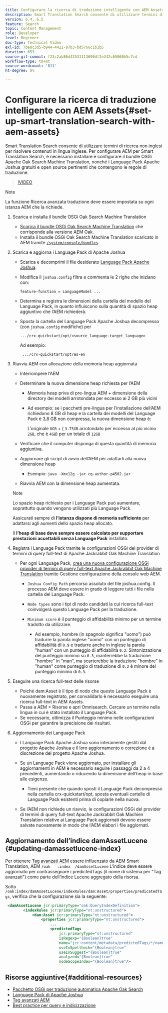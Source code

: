 ```yaml
---
title: Configurare la ricerca di traduzione intelligente con AEM Assets
description: Smart Translation Search consente di utilizzare termini di ricerca non inglesi per risolvere contenuti in lingua inglese. Per configurare AEM per Smart Translation Search, è necessario installare e configurare il bundle OSGi Apache Oak Search Machine Translation, nonché i Language Pack Apache Joshua gratuiti e open source pertinenti che contengono le regole di traduzione.
version: 6.4, 6.5
feature: Search
topic: Content Management
role: Developer
level: Beginner
doc-type: Technical Video
exl-id: 7be8c3d5-b944-4421-97b3-bd5766c1b1b5
duration: 653
source-git-commit: f23c2ab86d42531113690df2e342c65060b5c7cd
workflow-type: tm+mt
source-wordcount: '811'
ht-degree: 0%

---
```


# Configurare la ricerca di traduzione intelligente con AEM Assets{#set-up-smart-translation-search-with-aem-assets}

Smart Translation Search consente di utilizzare termini di ricerca non inglesi per risolvere contenuti in lingua inglese. Per configurare AEM per Smart Translation Search, è necessario installare e configurare il bundle OSGi Apache Oak Search Machine Translation, nonché i Language Pack Apache Joshua gratuiti e open source pertinenti che contengono le regole di traduzione.

>[!VIDEO](https://video.tv.adobe.com/v/21291?quality=12&learn=on)

>[!NOTE]
>
>La funzione Ricerca avanzata traduzione deve essere impostata su ogni istanza AEM che la richiede.

1. Scarica e installa il bundle OSGi Oak Search Machine Translation
   * [Scarica il bundle OSGi Oak Search Machine Translation](https://search.maven.org/#search%7Cgav%7C1%7Cg%3A%22org.apache.jackrabbit%22%20AND%20a%3A%22oak-search-mt%22) che corrisponde alla versione AEM Oak.
   * Installa il bundle OSGi Oak Search Machine Translation scaricato in AEM tramite [`/system/console/bundles`](http://localhost:4502/system/console/bundles).

2. Scarica e aggiorna i Language Pack di Apache Joshua
   * Scarica e decomprimi il file desiderato [Language Pack Apache Joshua](https://cwiki.apache.org/confluence/display/JOSHUA/Language+Packs).
   * Modifica il `joshua.config` filtra e commenta le 2 righe che iniziano con:

     ```
     feature-function = LanguageModel ...
     ```

   * Determina e registra le dimensioni della cartella del modello del Language Pack, in quanto influiscono sulla quantità di spazio heap aggiuntivo che l’AEM richiederà.
   * Sposta la cartella del Language Pack Apache Joshua decompresso (con `joshua.config` modifiche) per

     ```
     .../crx-quickstart/opt/<source_language-target_language>
     ```

     Ad esempio:

     ```
      .../crx-quickstart/opt/es-en
     ```

3. Riavvia AEM con allocazione della memoria heap aggiornata
   * Interrompere l’AEM
   * Determinare la nuova dimensione heap richiesta per l’AEM

      * Memoria heap priva di pre-lingua AEM + dimensione della directory dei modelli arrotondata per eccesso ai 2 GB più vicini
      * Ad esempio: se i pacchetti pre-lingua per l’installazione dell’AEM richiedono 8 GB di heap e la cartella dei modelli del Language Pack è 3,8 GB non compressa, la nuova dimensione heap è:

        L&#39;originale `8GB` + ( `3.75GB` arrotondato per eccesso al più vicino `2GB`, che è `4GB`) per un totale di `12GB`

   * Verificare che il computer disponga di questa quantità di memoria aggiuntiva.
   * Aggiornare gli script di avvio dell’AEM per adattarli alla nuova dimensione heap

      * Esempio: `java -Xmx12g -jar cq-author-p4502.jar`

   * Riavvia AEM con la dimensione heap aumentata.

   >[!NOTE]
   >
   >Lo spazio heap richiesto per i Language Pack può aumentare, soprattutto quando vengono utilizzati più Language Pack.
   >
   >
   >Assicurati sempre di **l’istanza dispone di memoria sufficiente** per adattarsi agli aumenti dello spazio heap allocato.
   >
   >
   >Il **l’heap di base deve sempre essere calcolato per supportare prestazioni accettabili senza Language Pack** installato.

4. Registra i Language Pack tramite le configurazioni OSGi del provider di termini di query full-text di Apache Jackrabbit Oak Machine Translation

   * Per ogni Language Pack, [crea una nuova configurazione OSGi provider di termini di query full-text Apache Jackrabbit Oak Machine Translation](http://localhost:4502/system/console/configMgr/org.apache.jackrabbit.oak.plugins.index.mt.MTFulltextQueryTermsProviderFactory) tramite Gestione configurazione della console web AEM.

      * `Joshua Config Path` percorso assoluto del file joshua.config. Il processo AEM deve essere in grado di leggere tutti i file nella cartella del Language Pack.
      * `Node types` sono i tipi di nodo candidati la cui ricerca full-text coinvolgerà questo Language Pack per la traduzione.
      * `Minimum score` è il punteggio di affidabilità minimo per un termine tradotto da utilizzare.

         * Ad esempio, hombre (in spagnolo significa &quot;uomo&quot;) può tradurre la parola inglese &quot;uomo&quot; con un punteggio di affidabilità di `0.9` e tradurre anche in inglese la parola &quot;human&quot; con un punteggio di affidabilità `0.2`. Sintonizzazione del punteggio minimo su `0.3`, manterrebbe la traduzione &quot;hombre&quot; in &quot;man&quot;, ma scarterebbe la traduzione &quot;hombre&quot; in &quot;human&quot; come punteggio di traduzione di `0.2` è minore del punteggio minimo di `0.3`.

5. Eseguire una ricerca full-text delle risorse
   * Poiché dam:Asset è il tipo di nodo che questo Language Pack è nuovamente registrato, per convalidarlo è necessario eseguire una ricerca full-text in AEM Assets.
   * Passa a AEM > Risorse e apri Omnisearch. Cercare un termine nella lingua in cui è stato installato il Language Pack.
   * Se necessario, ottimizza il Punteggio minimo nelle configurazioni OSGi per garantire la precisione dei risultati.

6. Aggiornamento dei Language Pack
   * I Language Pack Apache Joshua sono interamente gestiti dal progetto Apache Joshua e il loro aggiornamento o correzione è a discrezione del progetto Apache Joshua.
   * Se un Language Pack viene aggiornato, per installare gli aggiornamenti in AEM è necessario seguire i passaggi da 2 a 4 precedenti, aumentando o riducendo la dimensione dell’heap in base alle esigenze.

      * Tieni presente che quando sposti il Language Pack decompresso nella cartella crx-quickstart/opt, sposta eventuali cartelle di Language Pack esistenti prima di copiarle nella nuova.

   * Se l’AEM non richiede un riavvio, le configurazioni OSGi del provider di termini di query full-text Apache Jackrabbit Oak Machien Translation relative ai Language Pack aggiornati devono essere salvate nuovamente in modo che l’AEM elabori i file aggiornati.

## Aggiornamento dell’indice damAssetLucene {#updating-damassetlucene-index}

Per ottenere [Tag avanzati AEM](https://helpx.adobe.com/experience-manager/6-3/assets/using/touch-ui-smart-tags.html) essere influenzato da AEM Smart Translation, AEM `/oak   :index  /damAssetLucene` L’indice deve essere aggiornato per contrassegnare i predictedTags (il nome di sistema per &quot;Tag avanzati&quot;) come parte dell’indice Lucene aggregato della risorsa.

Sotto `/oak:index/damAssetLucene/indexRules/dam:Asset/properties/predicatedTags`, verifica che la configurazione sia la seguente:

```xml
 <damAssetLucene jcr:primaryType="oak:QueryIndexDefinition">
        <indexRules jcr:primaryType="nt:unstructured">
            <dam:Asset jcr:primaryType="nt:unstructured">
                <properties jcr:primaryType="nt:unstructured">
                    ...
                    <predictedTags
                        jcr:primaryType="nt:unstructured"
                        isRegexp="{Boolean}true"
                        name="jcr:content/metadata/predictedTags/*/name"
                        useInSpellheck="{Boolean}true"
                        useInSuggest="{Boolean}true"
                        analyzed="{Boolean}true"
                        nodeScopeIndex="{Boolean}true"/>
```

## Risorse aggiuntive{#additional-resources}

* [Pacchetto OSGi per traduzione automatica Apache Oak Search](https://search.maven.org/#search%7Cgav%7C1%7Cg%3A%22org.apache.jackrabbit%22%20AND%20a%3A%22oak-search-mt%22)
* [Language Pack di Apache Joshua](https://cwiki.apache.org/confluence/display/JOSHUA/Language+Packs)
* [Tag avanzati AEM](https://helpx.adobe.com/experience-manager/6-3/assets/using/touch-ui-smart-tags.html)
* [Best practice per query e indicizzazione](https://helpx.adobe.com/experience-manager/6-5/sites/deploying/using/best-practices-for-queries-and-indexing.html)
